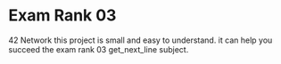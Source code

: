 # Exam Rank 03
42 Network
this project is small and easy to understand. it can help you succeed the exam rank 03 get_next_line subject.
